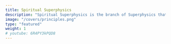```yaml
---
title: Spiritual Superphysics
description: "Spiritual Superphysics is the branch of Superphysics that deals with spirituality. Its goal is to recommend the proper spiritual system for each personality type"
image: "/covers/principles.png"
type: "featured"
weight: 1
# youtube: 6R4PY3kPQD8
---
```


